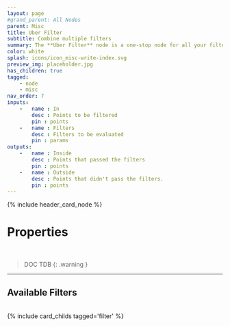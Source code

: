 ```yaml
---
layout: page
#grand_parent: All Nodes
parent: Misc
title: Uber Filter
subtitle: Combine multiple filters
summary: The **Uber Filter** node is a one-stop node for all your filtering needs.
color: white
splash: icons/icon_misc-write-index.svg
preview_img: placeholder.jpg
has_children: true
tagged: 
    - node
    - misc
nav_order: 7
inputs:
    -   name : In
        desc : Points to be filtered
        pin : points
    -   name : Filters
        desc : Filters to be evaluated
        pin : params
outputs:
    -   name : Inside
        desc : Points that passed the filters
        pin : points
    -   name : Outside
        desc : Points that didn't pass the filters.
        pin : points
---
```


{% include header_card_node %}

# Properties
<br>

> DOC TDB
{: .warning }

---
## Available Filters
<br>
{% include card_childs tagged='filter' %}
